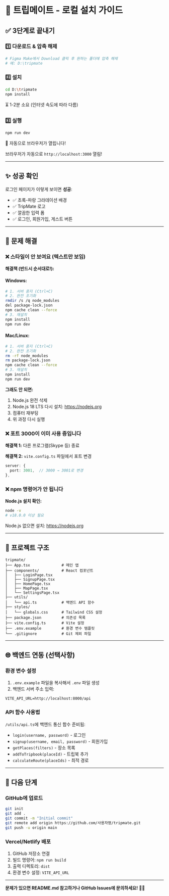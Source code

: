 # 🚀 트립메이트 - 로컬 설치 가이드

## ✅ 3단계로 끝내기

### 1️⃣ 다운로드 & 압축 해제
```bash
# Figma Make에서 Download 클릭 후 원하는 폴더에 압축 해제
# 예: D:\tripmate
```

### 2️⃣ 설치
```bash
cd D:\tripmate
npm install
```

⏳ 1-2분 소요 (인터넷 속도에 따라 다름)

### 3️⃣ 실행
```bash
npm run dev
```

🎉 자동으로 브라우저가 열립니다!

브라우저가 자동으로 `http://localhost:3000` 열림!

---

## ✨ 성공 확인

로그인 페이지가 이렇게 보이면 **성공**:
- ✅ 초록-파랑 그라데이션 배경
- ✅ TripMate 로고 
- ✅ 깔끔한 입력 폼
- ✅ 로그인, 회원가입, 게스트 버튼

---

## 🔧 문제 해결

### ❌ 스타일이 안 보여요 (텍스트만 보임)

**해결책 (반드시 순서대로!):**

#### Windows:
```bash
# 1. 서버 중지 (Ctrl+C)
# 2. 완전 초기화
rmdir /s /q node_modules
del package-lock.json
npm cache clean --force
# 3. 재설치
npm install
npm run dev
```

#### Mac/Linux:
```bash
# 1. 서버 중지 (Ctrl+C)
# 2. 완전 초기화
rm -rf node_modules
rm package-lock.json
npm cache clean --force
# 3. 재설치
npm install
npm run dev
```

**그래도 안 되면:**
1. Node.js 완전 삭제
2. Node.js 18 LTS 다시 설치: https://nodejs.org
3. 컴퓨터 재부팅
4. 위 과정 다시 실행

### ❌ 포트 3000이 이미 사용 중입니다

**해결책 1:** 다른 프로그램(Skype 등) 종료

**해결책 2:** `vite.config.ts` 파일에서 포트 변경
```typescript
server: {
  port: 3001,  // 3000 → 3001로 변경
},
```

### ❌ npm 명령어가 안 됩니다

**Node.js 설치 확인:**
```bash
node -v
# v18.0.0 이상 필요
```

Node.js 없으면 설치: https://nodejs.org

---

## 📁 프로젝트 구조

```
tripmate/
├── App.tsx              # 메인 앱
├── components/          # React 컴포넌트
│   ├── LoginPage.tsx
│   ├── SignupPage.tsx  
│   ├── HomePage.tsx
│   ├── MapPage.tsx
│   └── SettingsPage.tsx
├── utils/
│   └── api.ts           # 백엔드 API 함수
├── styles/
│   └── globals.css      # Tailwind CSS 설정
├── package.json         # 의존성 목록
├── vite.config.ts       # Vite 설정
├── .env.example         # 환경 변수 템플릿
└── .gitignore           # Git 제외 파일
```

---

## 🌐 백엔드 연동 (선택사항)

### 환경 변수 설정

1. `.env.example` 파일을 복사해서 `.env` 파일 생성
2. 백엔드 서버 주소 입력:

```env
VITE_API_URL=http://localhost:8000/api
```

### API 함수 사용법

`/utils/api.ts`에 백엔드 통신 함수 준비됨:

- `login(username, password)` - 로그인
- `signup(username, email, password)` - 회원가입  
- `getPlaces(filters)` - 장소 목록
- `addToTripbook(placeId)` - 트립북 추가
- `calculateRoute(placeIds)` - 최적 경로

---

## 🎯 다음 단계

### GitHub에 업로드
```bash
git init
git add .
git commit -m "Initial commit"
git remote add origin https://github.com/사용자명/tripmate.git
git push -u origin main
```

### Vercel/Netlify 배포
1. GitHub 저장소 연결
2. 빌드 명령어: `npm run build`
3. 출력 디렉토리: `dist`
4. 환경 변수 설정: `VITE_API_URL`

---

**문제가 있으면 README.md 참고하거나 GitHub Issues에 문의하세요!** 💚💙
